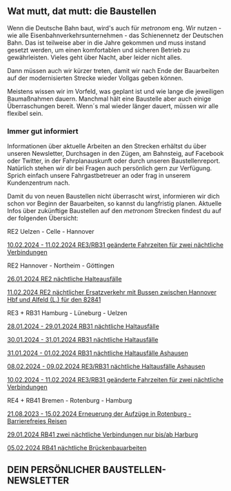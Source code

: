 Wat mutt, dat mutt: die Baustellen
----------

Wenn die Deutsche Bahn baut, wird's auch für *metronom* eng.
Wir nutzen - wie alle Eisenbahnverkehrsunternehmen - das Schienennetz der Deutschen Bahn. Das ist teilweise aber in die Jahre gekommen und muss instand gesetzt werden, um einen komfortablen und sicheren Betrieb zu gewährleisten. Vieles geht über Nacht, aber leider nicht alles.

Dann müssen auch wir kürzer treten, damit wir nach Ende der Bauarbeiten auf der modernisierten Strecke wieder Vollgas geben können.

Meistens wissen wir im Vorfeld, was geplant ist und wie lange die jeweiligen Baumaßnahmen dauern. Manchmal hält eine Baustelle aber auch einige Überraschungen bereit. Wenn´s mal wieder länger dauert, müssen wir alle flexibel sein.

### Immer gut informiert ###

Informationen über aktuelle Arbeiten an den Strecken erhältst du über unseren Newsletter, Durchsagen in den Zügen, am Bahnsteig, auf Facebook oder Twitter, in der Fahrplanauskunft oder durch unseren Baustellenreport. Natürlich stehen wir dir bei Fragen auch persönlich gern zur Verfügung. Sprich einfach unsere Fahrgastbetreuer an oder frag in unserem Kundenzentrum nach.

Damit du von neuen Baustellen nicht überrascht wirst, informieren wir dich schon vor Beginn der Bauarbeiten, so kannst du langfristig planen. Aktuelle Infos über zukünftige Baustellen auf den *metronom* Strecken findest du auf der folgenden Übersicht:

RE2 Uelzen - Celle - Hannover

[10.02.2024 - 11.02.2024 RE3/RB31 geänderte Fahrzeiten für zwei nächtliche Verbindungen](https://www.der-metronom.de/baustellen/re3-rb31-geaenderte-fahrzeiten-fuer-zwei-naechtliche-verbindungen/)

RE2 Hannover - Northeim - Göttingen

[26.01.2024 RE2 nächtliche Halteausfälle](https://www.der-metronom.de/baustellen/re2-naechtliche-halteausfaelle/)

[11.02.2024 RE2 nächtlicher Ersatzverkehr mit Bussen zwischen Hannover Hbf und Alfeld (L.) für den 82841](https://www.der-metronom.de/baustellen/re2-naechtlicher-ersatzverkehr-mit-bussen-zwischen-hannover-hbf-und-alfeld-l-fuer-den-82841/)

RE3 + RB31 Hamburg - Lüneburg - Uelzen

[28.01.2024 - 29.01.2024 RB31 nächtliche Haltausfälle](https://www.der-metronom.de/baustellen/re3-rb31-naechtliche-haltausfaelle-ashausen-und-bardowick/)

[30.01.2024 - 31.01.2024 RB31 nächtliche Haltausfälle](https://www.der-metronom.de/baustellen/re3-rb31-naechtlicher-haltausfall/)

[31.01.2024 - 01.02.2024 RB31 nächtliche Haltausfälle Ashausen](https://www.der-metronom.de/baustellen/rb31-naechtliche-haltausfaelle-ashausen-lg-hh/)

[08.02.2024 - 09.02.2024 RE3/RB31 nächtliche Haltausfälle Ashausen](https://www.der-metronom.de/baustellen/re3-rb31-naechtliche-haltausfaelle-ashausen/)

[10.02.2024 - 11.02.2024 RE3/RB31 geänderte Fahrzeiten für zwei nächtliche Verbindungen](https://www.der-metronom.de/baustellen/re3-rb31-geaenderte-fahrzeiten-fuer-zwei-naechtliche-verbindungen/)

RE4 + RB41 Bremen - Rotenburg - Hamburg

[21.08.2023 - 15.02.2024 Erneuerung der Aufzüge in Rotenburg - Barrierefreies Reisen](https://www.der-metronom.de/baustellen/erneuerung-der-aufzuege-in-rotenburg-barrierefreies-reisen/)

[29.01.2024 RB41 zwei nächtliche Verbindungen nur bis/ab Harburg](https://www.der-metronom.de/baustellen/rb-41-zwei-naechtliche-verbindungen-nur-bis-ab-harburg/)

[05.02.2024 RB41 nächtliche Brückenbauarbeiten](https://www.der-metronom.de/baustellen/rb41-naechtliche-brueckenbauarbeiten/)

DEIN PERSÖNLICHER BAUSTELLEN-NEWSLETTER
----------
